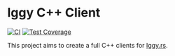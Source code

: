 # Iggy C++ Client

[![CI](https://github.com/iggy-rs/iggy-cpp-client/actions/workflows/ci.yml/badge.svg)](https://github.com/marketplace/actions/super-linter) [![Test Coverage](https://coveralls.io/repos/github/iggy-rs/iggy-cpp-client/badge.svg?branch=main)](https://coveralls.io/github/iggy-rs/iggy-cpp-client?branch=main)

This project aims to create a full C++ clients for [Iggy.rs](https://iggy.rs).
